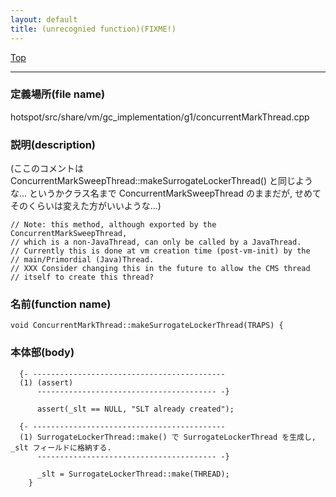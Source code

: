 ```yaml
---
layout: default
title: (unrecognied function)(FIXME!)
---
```

[Top](../index.html)

--- 
### 定義場所(file name)
hotspot/src/share/vm/gc_implementation/g1/concurrentMarkThread.cpp
### 説明(description)
(ここのコメントは ConcurrentMarkSweepThread::makeSurrogateLockerThread() と同じような...
というかクラス名まで ConcurrentMarkSweepThread のままだが, せめてそのくらいは変えた方がいいような...)

```
// Note: this method, although exported by the ConcurrentMarkSweepThread,
// which is a non-JavaThread, can only be called by a JavaThread.
// Currently this is done at vm creation time (post-vm-init) by the
// main/Primordial (Java)Thread.
// XXX Consider changing this in the future to allow the CMS thread
// itself to create this thread?
```

### 名前(function name)
```
void ConcurrentMarkThread::makeSurrogateLockerThread(TRAPS) {
```

### 本体部(body)
```
  {- -------------------------------------------
  (1) (assert)
      ---------------------------------------- -}

	  assert(_slt == NULL, "SLT already created");

  {- -------------------------------------------
  (1) SurrogateLockerThread::make() で SurrogateLockerThread を生成し, _slt フィールドに格納する.
      ---------------------------------------- -}

	  _slt = SurrogateLockerThread::make(THREAD);
	}
	
```


